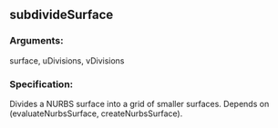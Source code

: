 ## subdivideSurface
### Arguments: 
surface, uDivisions, vDivisions
### Specification: 
Divides a NURBS surface into a grid of smaller surfaces. Depends on (evaluateNurbsSurface, createNurbsSurface).
